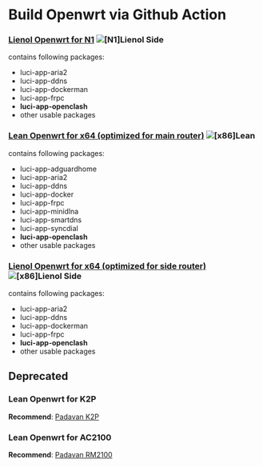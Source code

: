 # Build Openwrt via Github Action

### [Lienol Openwrt for N1](https://github.com/Apocalypsor/Actions-Openwrt-Custom/actions/workflows/N1-Lienol-Side.yaml) ![[N1]Lienol Side](https://github.com/Apocalypsor/Actions-Openwrt-Custom/actions/workflows/N1-Lienol-Side.yaml/badge.svg?branch=master)

contains following packages:

+ luci-app-aria2
+ luci-app-ddns
+ luci-app-dockerman
+ luci-app-frpc
+ **luci-app-openclash**
+ other usable packages

### [Lean Openwrt for x64 (optimized for main router)](https://github.com/Apocalypsor/Actions-Openwrt-Custom/actions/workflows/x86-Lean.yaml) ![[x86]Lean](https://github.com/Apocalypsor/Actions-Openwrt-Custom/actions/workflows/x86-Lean.yaml/badge.svg?branch=master)

contains following packages:

+ luci-app-adguardhome
+ luci-app-aria2
+ luci-app-ddns
+ luci-app-docker
+ luci-app-frpc
+ luci-app-minidlna
+ luci-app-smartdns
+ luci-app-syncdial
+ **luci-app-openclash**
+ other usable packages

### [Lienol Openwrt for x64 (optimized for side router)](https://github.com/Apocalypsor/Actions-Openwrt-Custom/actions/workflows/x86-Lienol-Side.yaml) ![[x86]Lienol Side](https://github.com/Apocalypsor/Actions-Openwrt-Custom/actions/workflows/x86-Lienol-Side.yaml/badge.svg?branch=master)

contains following packages:

+ luci-app-aria2
+ luci-app-ddns
+ luci-app-dockerman
+ luci-app-frpc
+ **luci-app-openclash**
+ other usable packages

## Deprecated

### Lean Openwrt for K2P

**Recommend**: [Padavan K2P](https://opt.cn2qq.com/padavan/)

### Lean Openwrt for AC2100

**Recommend**: [Padavan RM2100](https://opt.cn2qq.com/padavan/)